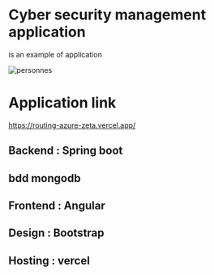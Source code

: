 # Cyber security management application 
is an example of application

![personnes](https://user-images.githubusercontent.com/96910658/181253235-2116fe41-228e-4e36-883d-a664d0fbb829.png)

# Application link
https://routing-azure-zeta.vercel.app/

## Backend : Spring boot  
## bdd mongodb

## Frontend : Angular
## Design : Bootstrap
## Hosting : vercel 
